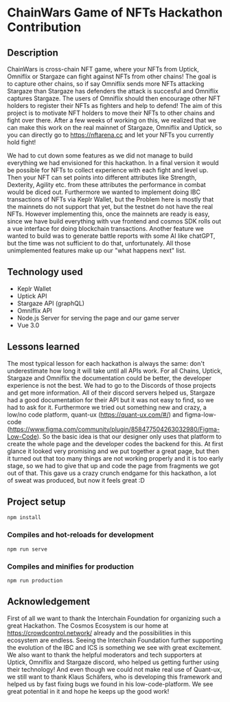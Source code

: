 # ChainWars Game of NFTs Hackathon Contribution

## Description

ChainWars is cross-chain NFT game, where your NFTs from Uptick, Omniflix or Stargaze can fight against NFTs from other chains! The goal is to capture other chains, so if say Omniflix sends more NFTs attacking Stargaze than Stargaze has defenders the attack is succesful and Omniflix captures Stargaze. The users of Omniflix should then encourage other NFT holders to register their NFTs as fighters and help to defend!
The aim of this project is to motivate NFT holders to move their NFTs to other chains and fight over there. After a few weeks of working on this, we realized that we can make this work on the real mainnet of Stargaze, Omniflix and Uptick, so you can directly go to https://nftarena.cc and let your NFTs you currently hold fight! 

We had to cut down some features as we did not manage to build everything we had envisioned for this hackathon. In a final version it would be possible for NFTs to collect experience with each fight and level up. Then your NFT can set points into different attributes like Strength, Dexterity, Agility etc. from these attributes the performance in combat would be diced out. Furthermore we wanted to implement doing IBC transactions of NFTs via Keplr Wallet, but the Problem here is mostly that the mainnets do not support that yet, but the testnet do not have the real NFTs. However implementing this, once the mainnets are ready is easy, since we have build everything with vue frontend and cosmos SDK rolls out a vue interface for doing blockchain transactions. Another feature we wanted to build was to generate battle reports with some AI like chatGPT, but the time was not sufficient to do that, unfortunately. All those unimplemented features make up our "what happens next" list.

## Technology used

 - Keplr Wallet
 - Uptick API
 - Stargaze API (graphQL)
 - Omniflix API
 - Node.js Server for serving the page and our game server
 - Vue 3.0

## Lessons learned

The most typical lesson for each hackathon is always the same: don't underestimate how long it will take until all APIs work. For all Chains, Uptick, Stargaze and Omniflix the documentation could be better, the developer experience is not the best. We had to go to the Discords of those projects and get more information. All of their discord servers helped us, Stargaze had a good documentation for their API but it was not easy to find, so we had to ask for it. 
Furthermore we tried out something new and crazy, a low/no code platform, quant-ux (https://quant-ux.com/#/) and figma-low-code (https://www.figma.com/community/plugin/858477504263032980/Figma-Low-Code). So the basic idea is that our designer only uses that platform to create the whole page and the developer codes the backend for this. At first glance it looked very promising and we put together a great page, but then it turned out that too many things are not working properly and it is too early stage, so we had to give that up and code the page from fragments we got out of that. This gave us a crazy crunch endgame for this hackathon, a lot of sweat was produced, but now it feels great :D

## Project setup
```
npm install
```

### Compiles and hot-reloads for development
```
npm run serve
```

### Compiles and minifies for production
```
npm run production
```

## Acknowledgement

First of all we want to thank the Interchain Foundation for organizing such a great Hackathon. The Cosmos Ecosystem is our home at https://crowdcontrol.network/ already and the possibilities in this ecosystem are endless. Seeing the Interchain Foundation further supporting the evolution of the IBC and ICS is something we see with great excitement. 
We also want to thank the helpful moderators and tech supporters at Uptick, Omniflix and Stargaze discord, who helped us getting further using their technology!
And even though we could not make real use of Quant-ux, we still want to thank Klaus Schäfers, who is developing this framework and helped us by fast fixing bugs we found in his low-code-platform. We see great potential in it and hope he keeps up the good work!
